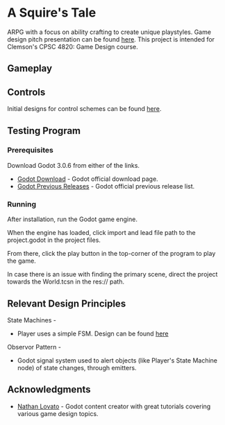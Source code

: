 # A Squire's Tale
ARPG with a focus on ability crafting to create unique playstyles. 
Game design pitch presentation can be found [here](https://docs.google.com/presentation/d/1ON4uhXwuz6inhaHWjd04_6zV-EJ59bGnnRDBTOinQX8/edit?usp=sharing).
This project is intended for Clemson's CPSC 4820: Game Design course.

## Gameplay


## Controls
Initial designs for control schemes can be found [here](https://docs.google.com/document/d/1TT2nNv_OAMtWZwmalvXUz9XKexSAGvmox7Vhtd5tcew/edit?usp=sharing).

## Testing Program

### Prerequisites
Download Godot 3.0.6 from either of the links.

* [Godot Download](https://godotengine.org/download/windows) - Godot official download page.
* [Godot Previous Releases](https://downloads.tuxfamily.org/godotengine/) - Godot official previous release list.
### Running
After installation, run the Godot game engine.

When the engine has loaded, click import and lead file path to the project.godot in the project files.

From there, click the play button in the top-corner of the program to play the game.

In case there is an issue with finding the primary scene, direct the project towards the World.tcsn in the res:// path.

## Relevant Design Principles
	
State Machines - 

* Player uses a simple FSM. Design can be found [here](https://drive.google.com/file/d/1qfA-In6oXvWRf-HElUcLaJJDhWyOMeaJ/view?usp=sharing)
	
Observor Pattern -
	
* Godot signal system used to alert objects (like Player's State Machine node) of state changes, through emitters.


## Acknowledgments

* [Nathan Lovato](http://gdquest.com/) - Godot content creator with great tutorials covering various game design topics.
